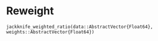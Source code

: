 # Reweight

```@docs
jackknife_weighted_ratio(data::AbstractVector{Float64}, weights::AbstractVector{Float64})
```